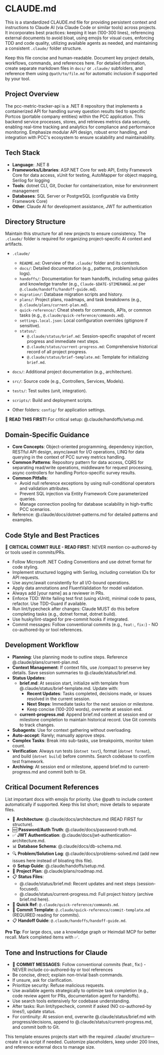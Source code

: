 # CLAUDE.md

This is a standardized CLAUDE.md file for providing persistent context and instructions to Claude AI (via Claude Code or similar tools) across projects. It incorporates best practices: keeping it lean (100-300 lines), referencing external documents to avoid bloat, using emojis for visual cues, enforcing TDD and code quality, utilizing available agents as needed, and maintaining a consistent `.claude/` folder structure.

Keep this file concise and human-readable. Document key project details, workflows, commands, and references here. For detailed information, create separate markdown files in `docs/` or `.claude/` subfolders, and reference them using `@path/to/file.md` for automatic inclusion if supported by your tool.

## Project Overview

The pcc-metric-tracker-api is a .NET 8 repository that implements a containerized API for handling survey question results tied to specific Portcos (portable company entities) within the PCC application. This backend service processes, stores, and retrieves metrics data securely, enabling real-time tracking and analytics for compliance and performance monitoring. Emphasize modular API design, robust error handling, and integration with PCC's ecosystem to ensure scalability and maintainability.

## Tech Stack

- **Language**: .NET 8
- **Frameworks/Libraries**: ASP.NET Core for web API, Entity Framework Core for data access, xUnit for testing, AutoMapper for object mapping, Serilog for logging
- **Tools**: dotnet CLI, Git, Docker for containerization, mise for environment management
- **Databases**: SQL Server or PostgreSQL (configurable via Entity Framework Core)
- **Other**: Claude AI for development assistance, JWT for authentication

## Directory Structure

Maintain this structure for all new projects to ensure consistency. The `.claude/` folder is required for organizing project-specific AI context and artifacts.

- `.claude/`
  - `README.md`: Overview of the `.claude/` folder and its contents.
  - `docs/`: Detailed documentation (e.g., patterns, problem/solution logs).
  - `handoffs/`: Documentation for team handoffs, including setup guides and knowledge transfer (e.g., `Claude-$DATE-$TIMERANGE.md` per `@.claude/handoffs/handoff-guide.md`).
  - `migration/`: Database migration scripts and history.
  - `plans/`: Project plans, roadmaps, and task breakdowns (e.g., `@.claude/plans/current-plan.md`).
  - `quick-reference/`: Cheat sheets for commands, APIs, or common tasks (e.g., `@.claude/quick-reference/commands.md`).
  - `settings.local.json`: Local configuration overrides (gitignore if sensitive).
  - `status/`:
    - `@.claude/status/brief.md`: Session-specific snapshot of recent progress and immediate next steps.
    - `@.claude/status/current-progress.md`: Comprehensive historical record of all project progress.
    - `@.claude/status/brief-template.md`: Template for initializing `brief.md`.

- `docs/`: Additional project documentation (e.g., architecture).
- `src/`: Source code (e.g., Controllers, Services, Models).
- `tests/`: Test suites (unit, integration).
- `scripts/`: Build and deployment scripts.
- Other folders: `config/` for application settings.

🚨 **READ THIS FIRST!** For critical setup: @.claude/handoffs/setup.md.

## Domain-Specific Guidance

- **Core Concepts**: Object-oriented programming, dependency injection, RESTful API design, async/await for I/O operations, LINQ for data querying in the context of PCC survey metrics handling.
- **Common Patterns**: Repository pattern for data access, CQRS for separating read/write operations, middleware for request processing, async controllers for handling Portco-specific survey results.
- **Common Pitfalls**:
  - Avoid null reference exceptions by using null-conditional operators and validation attributes.
  - Prevent SQL injection via Entity Framework Core parameterized queries.
  - Manage connection pooling for database scalability in high-traffic PCC scenarios.
- Reference: @.claude/docs/dotnet-patterns.md for detailed patterns and examples.

## Code Style and Best Practices

🚨 **CRITICAL COMMIT RULE - READ FIRST**: NEVER mention co-authored-by or tools used in commits/PRs.

- Follow Microsoft .NET Coding Conventions and use dotnet format for code styling.
- Implement structured logging with Serilog, including correlation IDs for API requests.
- Use async/await consistently for all I/O-bound operations.
- Apply data annotations and FluentValidation for model validation.
- Always add [your name] as a reviewer in PRs.
- Enforce TDD: Write failing test first (using xUnit), minimal code to pass, refactor. Use TDD-Guard if available.
- Run lint/typecheck after changes: Claude MUST do this before completing tasks (e.g., dotnet format, dotnet build).
- Use husky/lint-staged for pre-commit hooks if integrated.
- Commit messages: Follow conventional commits (e.g., `feat:`, `fix:`) - NO co-authored-by or tool references.

## Development Workflow

- **Planning**: Use planning mode to outline steps. Reference @.claude/plans/current-plan.md.
- **Context Management**: If context fills, use /compact to preserve key details. Save session summaries to @.claude/status/brief.md.
- **Status Updates**:
  - **brief.md**: At session start, initialize with template from @.claude/status/brief-template.md. Update with:
    - **Recent Updates**: Tasks completed, decisions made, or issues resolved in the current session.
    - **Next Steps**: Immediate tasks for the next session or milestone.
    - Keep concise (100-200 words), overwrite at session end.
  - **current-progress.md**: Append brief.md content at session end or milestone completion to maintain historical record. Use Git commits to track changes.
- **Subagents**: Use for context gathering without overloading.
- **Auto-accept**: Rarely; manually approve steps.
- **Complex Tasks**: Break into sub-tasks, use breakpoints, monitor token count.
- **Verification**: Always run tests (`dotnet test`), format (`dotnet format`), and build (`dotnet build`) before commits. Search codebase to confirm test framework.
- **Archiving**: At session end or milestone, append brief.md to current-progress.md and commit both to Git.

## Critical Document References

List important docs with emojis for priority. Use @path to include content automatically if supported. Keep this list short; move details to separate files.

- 🚨 **Architecture**: @.claude/docs/architecture.md (READ FIRST for structure).
- 🆕 **Password/Auth Truth**: @.claude/docs/password-truth.md.
- ✅ **JWT Authentication**: @.claude/docs/jwt-authentication-architecture.md.
- 📊 **Database Schema**: @.claude/docs/db-schema.md.
- 🔍 **Problem/Solution Log**: @.claude/docs/problems-solved.md (add new issues here instead of bloating this file).
- ⚙️ **Setup Guide**: @.claude/handoffs/setup.md.
- 📅 **Project Plan**: @.claude/plans/roadmap.md.
- 📋 **Status Files**:
  - @.claude/status/brief.md: Recent updates and next steps (session-focused).
  - @.claude/status/current-progress.md: Full project history (archive brief.md here).
- 🔗 **Quick Ref**: `@.claude/quick-reference/commands.md`.
- 📝 **Commit Template**: `@.claude/quick-reference/commit-template.md` (REQUIRED reading for commits).
- 📋 **Handoff Guide**: `@.claude/handoffs/handoff-guide.md`.

**Pro Tip**: For large docs, use a knowledge graph or Heimdall MCP for better recall. Mark completed items with ✅.

## Tone and Instructions for Claude

- 🚨 **COMMIT MESSAGES**: Follow conventional commits (feat:, fix:) - NEVER include co-authored-by or tool references
- Be concise, direct; explain non-trivial bash commands.
- If unsure, ask for clarification.
- Prioritize security: Refuse malicious requests.
- Use available agents strategically to optimize task completion (e.g., code review agent for PRs, documentation agent for handoffs).
- Use search tools extensively for codebase understanding.
- After tasks: Run lint/typecheck, commit if asked (NO co-authored-by lines!), update status.
- For continuity: At session end, overwrite @.claude/status/brief.md with progress/decisions, append to @.claude/status/current-progress.md, and commit both to Git.

This template ensures projects start with the required .claude/ structure—create it via script if needed. Customize placeholders, keep under 200 lines, and reference external docs to manage size.